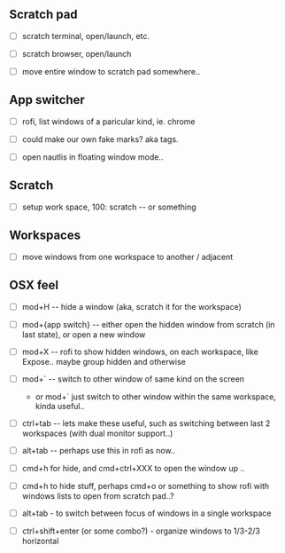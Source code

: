 
## Scratch pad

- [ ] scratch terminal, open/launch, etc.
- [ ] scratch browser, open/launch
- [ ] move entire window to scratch pad somewhere..



## App switcher

- [ ] rofi, list windows of a paricular kind, ie. chrome
- [ ] could make our own fake marks? aka tags. 
- [ ] open nautlis in floating window mode.. 



## Scratch

- [ ] setup work space, 100: scratch -- or something


## Workspaces

- [ ] move windows from one workspace to another / adjacent



## OSX feel

- [ ] mod+H -- hide a window (aka, scratch it for the workspace)
- [ ] mod+{app switch} -- either open the hidden window from scratch (in last state), or open a new window
- [ ] mod+X -- rofi to show hidden windows, on each workspace, like Expose.. maybe group hidden and otherwise
- [ ] mod+` -- switch to other window of same kind on the screen
	* or mod+` just switch to other window within the same workspace, kinda useful..

- [ ] ctrl+tab	-- lets make these useful, such as switching between last 2 workspaces (with dual monitor support..)
- [ ] alt+tab 	-- perhaps use this in rofi as now..

- [ ] cmd+h for hide, and cmd+ctrl+XXX to open the window up .. 
- [ ] cmd+h to hide stuff, perhaps cmd+o or something to show rofi with windows lists to open from scratch pad..?

- [ ] alt+tab - to switch between focus of windows in a single workspace
- [ ] ctrl+shift+enter (or some combo?) - organize windows to 1/3-2/3 horizontal